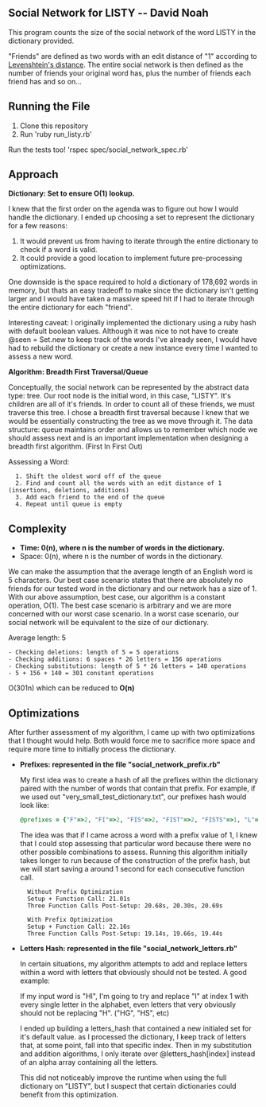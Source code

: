 ## Social Network for LISTY -- David Noah

This program counts the size of the social network of the word LISTY in the dictionary provided.

"Friends" are defined as two words with an edit distance of "1" according to [Levenshtein's distance](http://en.wikipedia.org/wiki/Levenshtein_distance). The entire social network is then defined as the number of friends your original word has, plus the number of friends each friend has and so on...

Running the File
-------
1. Clone this repository
2. Run 'ruby run_listy.rb'

Run the tests too! 'rspec spec/social_network_spec.rb'

Approach
-------
**Dictionary: Set to ensure O(1) lookup.**

I knew that the first order on the agenda was to figure out how I would handle the dictionary. I ended up choosing a set to represent the dictionary for a few reasons:

1. It would prevent us from having to iterate through the entire dictionary to check if a word is valid.
2. It could provide a good location to implement future pre-processing optimizations.  

One downside is the space required to hold a dictionary of 178,692 words in memory, but thats an easy tradeoff to make since the dictionary isn't getting larger and I would have taken a massive speed hit if I had to iterate through the entire dictionary for each "friend".

Interesting caveat: I originally implemented the dictionary using a ruby hash with default boolean values. Although it was nice to not have to create @seen = Set.new to keep track of the words I've already seen, I would have had to rebuild the dictionary or create a new instance every time I wanted to assess a new word.

**Algorithm: Breadth First Traversal/Queue**

Conceptually, the social network can be represented by the abstract data type: tree. Our root node is the initial word, in this case, "LISTY". It's children are all of it's friends. In order to count all of these friends, we must traverse this tree. I chose a breadth first traversal because I knew that we would be essentially constructing the tree as we move through it. The data structure: queue maintains order and allows us to remember which node we should assess next and is an important implementation when designing a breadth first algorithm. (First In First Out)

  Assessing a Word:
  ```
    1. Shift the oldest word off of the queue
    2. Find and count all the words with an edit distance of 1 (insertions, deletions, additions)
    3. Add each friend to the end of the queue
    4. Repeat until queue is empty
  ```


Complexity
-------
  - **Time: 0(n), where n is the number of words in the dictionary.**
  - Space: 0(n), where n is the number of words in the dictionary.

  We can make the assumption that the average length of an English word is 5 characters. Our best case scenario states that there are absolutely no friends for our tested word in the dictionary and our network has a size of 1. With our above assumption, best case, our algorithm is a constant operation, O(1). The best case scenario is arbitrary and we are more concerned with our worst case scenario. In a worst case scenario, our social network will be equivalent to the size of our dictionary.

  Average length: 5
  ```
  - Checking deletions: length of 5 = 5 operations
  - Checking additions: 6 spaces * 26 letters = 156 operations
  - Checking substitutions: length of 5 * 26 letters = 140 operations
  - 5 + 156 + 140 = 301 constant operations
  ```

  O(301n) which can be reduced to **O(n)**

Optimizations
-------
After further assessment of my algorithm, I came up with two optimizations that I thought would help. Both would force me to sacrifice more space and require more time to initially process the dictionary.

- **Prefixes: represented in the file "social_network_prefix.rb"**

  My first idea was to create a hash of all the prefixes within the dictionary paired with the number of words that contain that prefix. For example, if we used out "very_small_test_dictionary.txt", our prefixes hash would look like:

  ```Ruby
  @prefixes = {"F"=>2, "FI"=>2, "FIS"=>2, "FIST"=>2, "FISTS"=>1, "L"=>10, "LI"=>9, "LIS"=>2 ...
  ```

  The idea was that if I came across a word with a prefix value of 1, I knew that I could stop assessing that particular word because there were no other possible combinations to assess. Running this algorithm initially takes longer to run because of the construction of the prefix hash, but we will start saving a around 1 second for each consecutive function call.

  ```
    Without Prefix Optimization
    Setup + Function Call: 21.01s
    Three Function Calls Post-Setup: 20.68s, 20.30s, 20.69s
  ```

  ```
    With Prefix Optimization
    Setup + Function Call: 22.16s
    Three Function Calls Post-Setup: 19.14s, 19.66s, 19.44s
  ```

- **Letters Hash: represented in the file "social_network_letters.rb"**

  In certain situations, my algorithm attempts to add and replace letters within a word with letters that obviously should not be tested. A good example:

  If my input word is "HI", I'm going to try and replace "I" at index 1 with every single letter in the alphabet, even letters that very obviously should not be replacing "H". ("HG", "HS", etc)

  I ended up building a letters_hash that contained a new initialed set for it's default value. as I processed the dictionary, I keep track of letters that, at some point, fall into that specific index. Then in my substitution and addition algorithms, I only iterate over @letters_hash[index] instead of an alpha array containing all the letters.

  This did not noticeably improve the runtime when using the full dictionary on "LISTY", but I suspect that certain dictionaries could benefit from this optimization.
